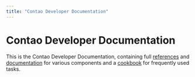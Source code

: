 ```yaml
---
title: "Contao Developer Documentation"
---
```


# Contao Developer Documentation

This is the Contao Developer Documentation, containing full [references](reference) and [documentation](documentation) for various components and a [cookbook](cookbook) for frequently used tasks.
